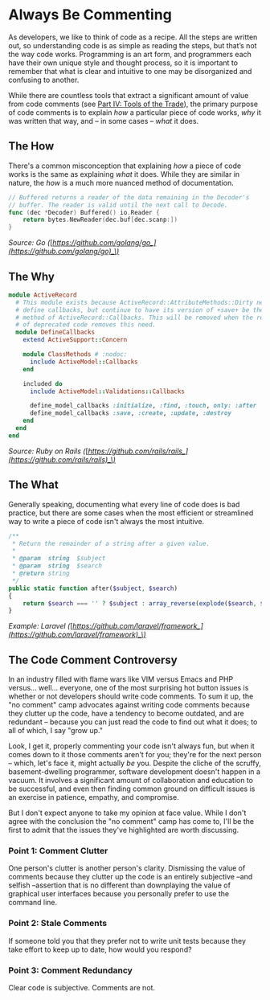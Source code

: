 # Always Be Commenting

As developers, we like to think of code as a recipe. All the steps are written out, so understanding code is as simple as reading the steps, but that’s not the way code works. Programming is an art form, and programmers each have their own unique style and thought process, so it is important to remember that what is clear and intuitive to one may be disorganized and confusing to another.

While there are countless tools that extract a significant amount of value from code comments \(see [Part IV: Tools of the Trade](//13-tools-of-the-trade.md)\), the primary purpose of code comments is to explain _how_ a particular piece of code works, _why_ it was written that way, and – in some cases – _what_ it does.

## The How

There's a common misconception that explaining _how_ a piece of code works is the same as explaining _what_ it does. While they are similar in nature, the _how_ is a much more nuanced method of documentation.

```go
// Buffered returns a reader of the data remaining in the Decoder's
// buffer. The reader is valid until the next call to Decode.
func (dec *Decoder) Buffered() io.Reader {
    return bytes.NewReader(dec.buf[dec.scanp:])
}
```

_Source: Go \(_[_https://github.com/golang/go_](https://github.com/golang/go)_\)_

## The Why

```ruby
module ActiveRecord
  # This module exists because ActiveRecord::AttributeMethods::Dirty needs to
  # define callbacks, but continue to have its version of +save+ be the super
  # method of ActiveRecord::Callbacks. This will be removed when the removal
  # of deprecated code removes this need.
  module DefineCallbacks
    extend ActiveSupport::Concern

    module ClassMethods # :nodoc:
      include ActiveModel::Callbacks
    end

    included do
      include ActiveModel::Validations::Callbacks

      define_model_callbacks :initialize, :find, :touch, only: :after
      define_model_callbacks :save, :create, :update, :destroy
    end
  end
end
```

_Source: Ruby on Rails \(_[_https://github.com/rails/rails_](https://github.com/rails/rails)_\)_

## The What

Generally speaking, documenting what every line of code does is bad practice, but there are some cases when the most efficient or streamlined way to write a piece of code isn't always the most intuitive.

```php
/**
 * Return the remainder of a string after a given value.
 *
 * @param  string  $subject
 * @param  string  $search
 * @return string
 */
public static function after($subject, $search)
{
    return $search === '' ? $subject : array_reverse(explode($search, $subject, 2))[0];
}
```

_Example: Laravel \(_[_https://github.com/laravel/framework_](https://github.com/laravel/framework)_\)_

## The Code Comment Controversy

In an industry filled with flame wars like VIM versus Emacs and PHP versus... well... everyone, one of the most surprising hot button issues is whether or not developers should write code comments. To sum it up, the "no comment" camp advocates against writing code comments because they clutter up the code, have a tendency to become outdated, and are redundant – because you can just read the code to find out what it does; to all of which, I say "grow up."

Look, I get it, properly commenting your code isn't always fun, but when it comes down to it those comments aren't for you; they're for the next person – which, let's face it, might actually _be_ you. Despite the cliche of the scruffy, basement-dwelling programmer, software development doesn't happen in a vacuum. It involves a significant amount of collaboration and education to be successful, and even then finding common ground on difficult issues is an exercise in patience, empathy, and compromise.

But I don't expect anyone to take my opinion at face value. While I don't agree with the conclusion the "no comment" camp has come to, I'll be the first to admit that the issues they've highlighted are worth discussing.

### Point 1: Comment Clutter

One person's clutter is another person's clarity. Dismissing the value of comments because they clutter up the code is an entirely subjective –and selfish –assertion that is no different than downplaying the value of graphical user interfaces because you personally prefer to use the command line.

### Point 2: Stale Comments

If someone told you that they prefer not to write unit tests because they take effort to keep up to date, how would you respond?

### Point 3: Comment Redundancy

Clear code is subjective. Comments are not.

